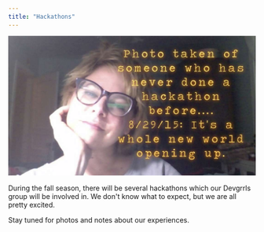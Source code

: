 ```yaml
---
title: "Hackathons"
---
```


![Hackathons](assets/img/work/proj-8/hackathon_ss.jpg)

During the fall season, there will be several hackathons which our Devgrrls group will be involved in.  We don't know what to expect, but we are all pretty excited.  

Stay tuned for photos and notes about our experiences.
